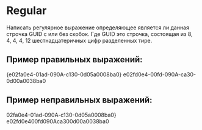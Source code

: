 # Regular
Написать регулярное выражение определяющее является ли данная строчка GUID с или без скобок. Где GUID это строчка, состоящая из 8, 4, 4, 4, 12 шестнадцатеричных цифр разделенных тире.

## Пример правильных выражений:
{e02fa0e4-01ad-090A-c130-0d05a0008ba0}
e02fd0e4-00fd-090A-ca30-0d00a0038ba0
## Пример неправильных выражений:
02fa0e4-01ad-090A-c130-0d05a0008ba0}
e02fd0e400fd090Aca300d00a0038ba0
